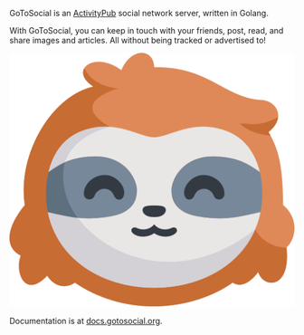 GoToSocial is an [ActivityPub](https://activitypub.rocks/) social network server, written in Golang.

With GoToSocial, you can keep in touch with your friends, post, read, and share images and articles. All without being tracked or advertised to!

![](./doc/logo_sloth.png)

Documentation is at [docs.gotosocial.org](https://docs.gotosocial.org).
